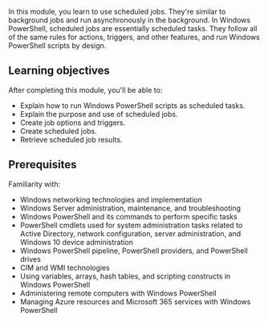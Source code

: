 In this module, you learn to use scheduled jobs. They're similar to background jobs and run asynchronously in the background. In Windows PowerShell, scheduled jobs are essentially scheduled tasks. They follow all of the same rules for actions, triggers, and other features, and run Windows PowerShell scripts by design.

## Learning objectives

After completing this module, you'll be able to:

- Explain how to run Windows PowerShell scripts as scheduled tasks.
- Explain the purpose and use of scheduled jobs.
- Create job options and triggers.
- Create scheduled jobs.
- Retrieve scheduled job results.

## Prerequisites

Familiarity with:

- Windows networking technologies and implementation
- Windows Server administration, maintenance, and troubleshooting
- Windows PowerShell and its commands to perform specific tasks
- PowerShell cmdlets used for system administration tasks related to Active Directory, network configuration, server administration, and Windows 10 device administration
- Windows PowerShell pipeline, PowerShell providers, and PowerShell drives
- CIM and WMI technologies
- Using variables, arrays, hash tables, and scripting constructs in Windows PowerShell
- Administering remote computers with Windows PowerShell
- Managing Azure resources and Microsoft 365 services with Windows PowerShell
